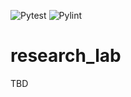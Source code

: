 ![Pytest](https://github.com/gzhami/research_lab/workflows/Python%20application/badge.svg)
![Pylint](https://github.com/gzhami/research_lab/workflows/Pylint/badge.svg)

# research_lab

TBD
